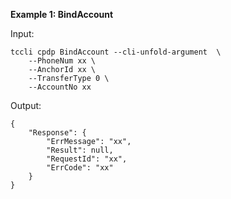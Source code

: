 **Example 1: BindAccount**



Input: 

```
tccli cpdp BindAccount --cli-unfold-argument  \
    --PhoneNum xx \
    --AnchorId xx \
    --TransferType 0 \
    --AccountNo xx
```

Output: 
```
{
    "Response": {
        "ErrMessage": "xx",
        "Result": null,
        "RequestId": "xx",
        "ErrCode": "xx"
    }
}
```

